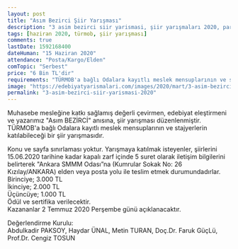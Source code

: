 ```yaml
---
layout: post
title: "Asım Bezirci Şiir Yarışması"
description: "3 asim bezirci siir yarismasi, şiir yarışmaları 2020, para ödüllü yarışmalar 2020"
tags: [haziran 2020, türmob, şiir yarışması]
comments: true
lastDate: 1592168400    
dateHuman: "15 Haziran 2020"
attendance: "Posta/Kargo/Elden"
comTopic: "Serbest"
price: "6 Bin TL'dir"
requirements: "TÜRMOB'a bağlı Odalara kayıtlı meslek mensuplarının ve stajyerlerin katılabileceği bir şiir yarışmasıdır"
image: "https://edebiyatyarismalari.com/images/2020/mart/3-asim-bezirci-siir-yarismasi.jpg"
permalink: "3-asim-bezirci-siir-yarismasi-2020"
---
```


Muhasebe mesleğine katkı sağlamış değerli çevirmen, edebiyat eleştirmeni ve yazarımız "Asım BEZİRCİ" anısına, şiir yarışması düzenlenmiştir.
TÜRMOB'a bağlı Odalara kayıtlı meslek mensuplarının ve stajyerlerin katılabileceği bir şiir yarışmasıdır.  

Konu ve sayfa sınırlaması yoktur.
Yarışmaya katılmak isteyenler, şiirlerini 15.06.2020 tarihine kadar kapalı zarf içinde 5 suret olarak iletişim bilgilerini belirterek "Ankara SMMM Odası”na (Kumrular Sokak No: 26 Kızılay/ANKARA) elden veya posta yolu ile teslim etmek durumundadırlar.  
Birinciye; 3.000 TL  
İkinciye; 2.000 TL  
Üçüncüye; 1.000 TL  
Ödül ve sertifika verilecektir.  
Kazananlar 2 Temmuz 2020 Perşembe günü açıklanacaktır.

Değerlendirme Kurulu:  
Abdulkadir PAKSOY, Haydar ÜNAL, Metin TURAN, Doç.Dr. Faruk GüçLü, Prof.Dr. Cengiz TOSUN

